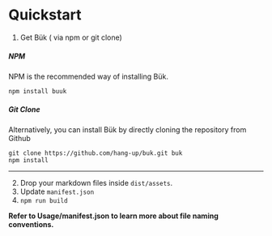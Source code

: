 # Quickstart

1) Get Bük ( via npm or git clone)
##### NPM
NPM is the recommended way of installing Bük.

```shell
npm install buuk
```

##### Git Clone
Alternatively, you can install Bük by directly cloning the repository from Github

```shell
git clone https://github.com/hang-up/buk.git buk
npm install
```
---

2) Drop your markdown files inside `dist/assets`.
3) Update `manifest.json`
4) `npm run build`

**Refer to Usage/manifest.json to learn more about file naming conventions.**